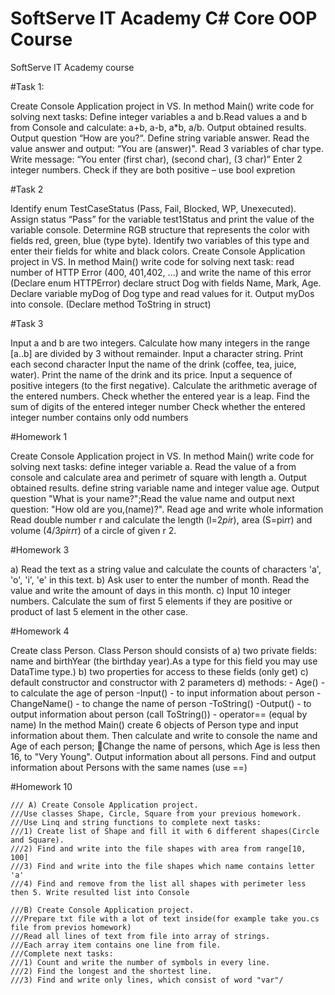 # SoftServe IT Academy C# Core OOP Course
 SoftServe IT Academy course

#Task 1:
 
Create Console Application project in VS.
In method Main() write code for solving next tasks:
Define integer variables a and b.Read values a and b from Console and calculate: a+b, a-b, a*b, a/b. Output obtained results.
Output question “How are you?“. Define string variable answer. Read the value answer and output: “You are (answer)". 
Read 3 variables of char type. Write message: “You enter (first char), (second char), (3 char)”
Enter 2 integer numbers. Check if they are both positive – use bool expretion 

#Task 2

Identify enum TestCaseStatus (Pass, Fail, Blocked, WP, Unexecuted).  Assign status “Pass” for the variable  test1Status and print the value of the variable console.
Determine RGB structure that represents the color with fields red, green, blue (type byte). Identify two variables of this type and enter their fields for white and black colors.
Create Console Application project in VS.
   In method Main() write code for solving next task:
 read number of HTTP Error (400, 401,402, ...) and write the name of this error (Declare enum HTTPError)
declare struct Dog with fields Name, Mark, Age. Declare variable myDog of Dog type and read values for it. Output myDos into console. (Declare method ToString in struct)

#Task 3

Input a and b are two integers. Calculate how many integers in the range [a..b] are divided by 3 without remainder.
Input a character string. Print each second character
Input the name of the drink (coffee, tea, juice, water). Print the name of the drink and its price.
Input a sequence of positive integers (to the first negative). Calculate the arithmetic average of the entered numbers.
Check whether the entered year is a leap.
Find the sum of digits of the entered integer number
Check whether the entered integer number contains only odd numbers

#Homework 1

Create Console Application project in VS. In method Main() write code for solving next tasks:
define integer variable a. Read the value of a from console and calculate area and perimetr of square with length a. Output obtained results.
define string variable name and integer value age. Output question "What is your name?";Read the value name and output next question: "How old are you,(name)?". Read age and write whole information  
Read double number r and calculate the length (l=2*pi*r), area (S=pi*r*r) and volume (4/3*pi*r*r*r) of a circle of given r 2. 

#Homework 3

a) Read the text as a string value and calculate the counts of characters 'a', 'o', 'i', 'e' in this text.
b) Ask user to enter the number of month. Read the value and write the amount of days in this month.
c) Input 10 integer numbers. Calculate the sum of first 5 elements if they are positive or product of last 5 element in  the other case.

#Homework 4

Create class Person.
    Class Person should consists of
              a) two private fields: name and birthYear (the birthday year).As a type for this field you may use DataTime type.)
              b) two properties for access to these fields (only get)
              c) default constructor and constructor with 2 parameters 
              d) methods:
                    - Age() - to calculate the age of person
                    -Input() - to input information about person
                  	-ChangeName() - to change the name of person
                 	-ToString() 
                   	-Output() - to output information about person (call ToString())
                 	- operator== (equal by name)
     In the method Main() create 6 objects of Person type and input information about them.  Then calculate and write to console the name and Age of each person; Change the name of persons, which Age is less then 16, to "Very Young".
Output information about all persons. 
Find and output information about Persons with the same names (use ==)

#Homework 10

    /// A) Create Console Application project.
    ///Use classes Shape, Circle, Square from your previous homework.
    ///Use Linq and string functions to complete next tasks:
    ///1) Create list of Shape and fill it with 6 different shapes(Circle and Square).
    ///2) Find and write into the file shapes with area from range[10, 100]
    ///3) Find and write into the file shapes which name contains letter 'a'
    ///4) Find and remove from the list all shapes with perimeter less then 5. Write resulted list into Console

    ///B) Create Console Application project.
    ///Prepare txt file with a lot of text inside(for example take you.cs file from previos homework)
    ///Read all lines of text from file into array of strings.
    ///Each array item contains one line from file.
    ///Complete next tasks:
    ///1) Count and write the number of symbols in every line.
    ///2) Find the longest and the shortest line.
    ///3) Find and write only lines, which consist of word "var"/
